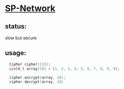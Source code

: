 # [SP-Network](https://en.wikipedia.org/wiki/Substitution%E2%80%93permutation_network)

## status:
slow but secure

## usage:
```cpp
  Cipher cipher(133);
  uint8_t array[10] = {1, 2, 3, 4, 5, 6, 7, 8, 8, 9};

  cipher.encrypt(array, 10);
  cipher.decrypt(array, 10)
```
